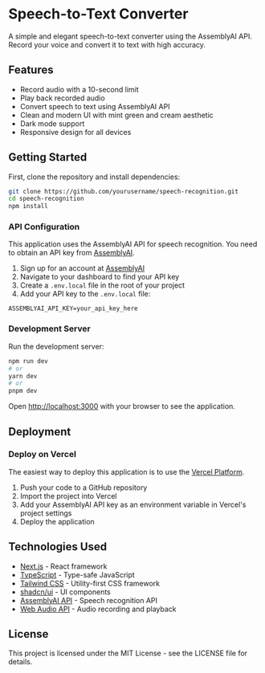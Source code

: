 # Speech-to-Text Converter

A simple and elegant speech-to-text converter using the AssemblyAI API. Record your voice and convert it to text with high accuracy.

## Features

- Record audio with a 10-second limit
- Play back recorded audio
- Convert speech to text using AssemblyAI API
- Clean and modern UI with mint green and cream aesthetic
- Dark mode support
- Responsive design for all devices

## Getting Started

First, clone the repository and install dependencies:

```bash
git clone https://github.com/yourusername/speech-recognition.git
cd speech-recognition
npm install
```

### API Configuration

This application uses the AssemblyAI API for speech recognition. You need to obtain an API key from [AssemblyAI](https://www.assemblyai.com/).

1. Sign up for an account at [AssemblyAI](https://www.assemblyai.com/)
2. Navigate to your dashboard to find your API key
3. Create a `.env.local` file in the root of your project
4. Add your API key to the `.env.local` file:

```
ASSEMBLYAI_API_KEY=your_api_key_here
```

### Development Server

Run the development server:

```bash
npm run dev
# or
yarn dev
# or
pnpm dev
```

Open [http://localhost:3000](http://localhost:3000) with your browser to see the application.

## Deployment

### Deploy on Vercel

The easiest way to deploy this application is to use the [Vercel Platform](https://vercel.com/new).

1. Push your code to a GitHub repository
2. Import the project into Vercel
3. Add your AssemblyAI API key as an environment variable in Vercel's project settings
4. Deploy the application

## Technologies Used

- [Next.js](https://nextjs.org/) - React framework
- [TypeScript](https://www.typescriptlang.org/) - Type-safe JavaScript
- [Tailwind CSS](https://tailwindcss.com/) - Utility-first CSS framework
- [shadcn/ui](https://ui.shadcn.com/) - UI components
- [AssemblyAI API](https://www.assemblyai.com/) - Speech recognition API
- [Web Audio API](https://developer.mozilla.org/en-US/docs/Web/API/Web_Audio_API) - Audio recording and playback

## License

This project is licensed under the MIT License - see the LICENSE file for details.
